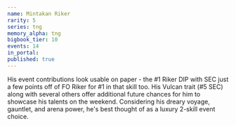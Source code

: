 ```yaml
---
name: Mintakan Riker
rarity: 5
series: tng
memory_alpha: tng
bigbook_tier: 10
events: 14
in_portal:
published: true
---
```


His event contributions look usable on paper - the #1 Riker DIP with SEC just a few points off of FO Riker for #1 in that skill too. His Vulcan trait (#5 SEC) along with several others offer additional future chances for him to showcase his talents on the weekend. Considering his dreary voyage, gauntlet, and arena power, he's best thought of as a luxury 2-skill event choice.
